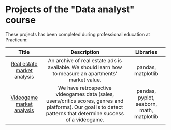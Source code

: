 # Projects of the "Data analyst" course

These projects has been completed during professional education at Practicum:


| Title       | Description  | Libraries            |
| :-------------------:|:-------------------: |:---------------------------:|
| [Real estate market analysis](https://github.com/Croissant24-7/My-projects/blob/main/Project_1/real_estate_market_final.ipynb/ "Проект № 1") |An archive of real estate ads is available. We should learn how to measure an apartments' market value. | pandas, matplotlib
| [Videogame market analysis](https://github.com/Croissant24-7/My-projects/blob/main/Project_2/videogames_market_project.ipynb/ "Проект № 2") |We have retrospective videogames data (sales, users/critics scores, genres and platforms). Our goal is to detect patterns that determine success of a videogame.                 | pandas, pyplot, seaborn, math, matplotlib

